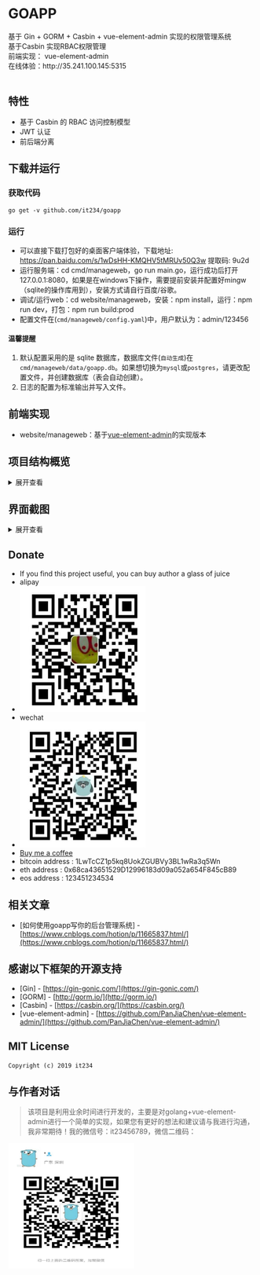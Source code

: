 <h1>GOAPP</h1>

<div>
 基于 Gin + GORM + Casbin + vue-element-admin 实现的权限管理系统 <br/>
 基于Casbin 实现RBAC权限管理 <br/>
 前端实现： vue-element-admin <br/>
 在线体验：http://35.241.100.145:5315 <br/>
</div>
<br/>

## 特性

- 基于 Casbin 的 RBAC 访问控制模型
- JWT 认证
- 前后端分离

## 下载并运行

### 获取代码

```
go get -v github.com/it234/goapp
```

### 运行

- 可以直接下载打包好的桌面客户端体验，下载地址: https://pan.baidu.com/s/1wDsHH-KMQHV5tMRUv50Q3w 提取码: 9u2d 
- 运行服务端：cd cmd/manageweb，go run main.go，运行成功后打开 127.0.0.1:8080，如果是在windows下操作，需要提前安装并配置好mingw（sqlite的操作库用到），安装方式请自行百度/谷歌。
- 调试/运行web：cd website/manageweb，安装：npm install，运行：npm run dev，打包：npm run build:prod
- 配置文件在(`cmd/manageweb/config.yaml`)中，用户默认为：admin/123456


#### 温馨提醒

1. 默认配置采用的是 sqlite 数据库，数据库文件(`自动生成`)在`cmd/manageweb/data/goapp.db`。如果想切换为`mysql`或`postgres`，请更改配置文件，并创建数据库（表会自动创建）。
2. 日志的配置为标准输出并写入文件。

## 前端实现

- website/manageweb：基于[vue-element-admin](https://github.com/PanJiaChen/vue-element-admin)的实现版本

## 项目结构概览

<details>
<summary>展开查看</summary>
<pre><code>.
├── cmd  项目的主要应用
├── internal  私有应用程序和库代码
├── pkg  外部应用程序可以使用的库代码
├── vendor  项目依赖的其他第三方库
├── website  vue-element-admin
</code></pre>
</details>


## 界面截图

<details>
<summary>展开查看</summary>
<pre><code>.
<img src="./login.jpeg" width="900" height="600" /><br/><br/>
<img src="./icon.jpeg" width="900" height="900" /><br/><br/>
<img src="./menu.jpeg" width="900" height="900" /><br/><br/>
<img src="./role.jpeg" width="900" height="900" /><br/><br/>
<img src="./admins.jpeg" width="900" height="900" /><br/><br/>
</code></pre>
</details>

## Donate

- If you find this project useful, you can buy author a glass of juice 
- alipay
- <img src="./img/alipay.jpg" width="256" height="256" />
- wechat
- <img src="./img/wxpay.jpg" width="256" height="256" />
- [Buy me a coffee](https://www.buymeacoffee.com/it234)
- bitcoin address : 1LwTcCZ1p5kq8UokZGUBVy3BL1wRa3q5Wn
- eth address : 0x68ca43651529D12996183d09a052a654F845cB89
- eos address : 123451234534

## 相关文章

- [如何使用goapp写你的后台管理系统] - [https://www.cnblogs.com/hotion/p/11665837.html/](https://www.cnblogs.com/hotion/p/11665837.html/)

## 感谢以下框架的开源支持

- [Gin] - [https://gin-gonic.com/](https://gin-gonic.com/)
- [GORM] - [http://gorm.io/](http://gorm.io/)
- [Casbin] - [https://casbin.org/](https://casbin.org/)
- [vue-element-admin] - [https://github.com/PanJiaChen/vue-element-admin/](https://github.com/PanJiaChen/vue-element-admin/)


## MIT License

    Copyright (c) 2019 it234

## 与作者对话

> 该项目是利用业余时间进行开发的，主要是对golang+vue-element-admin进行一个简单的实现，如果您有更好的想法和建议请与我进行沟通，我非常期待！我的微信号：it23456789，微信二维码：

<img src="./wechat.jpeg" width="256" height="256" />




